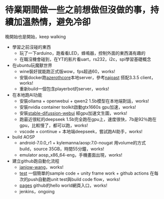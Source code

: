 # 待業期間做一些之前想做但沒做的事，持續加溫熱情，避免冷卻
晚開始也是開始，keep walking
- 學習之前沒碰的東西
  - 玩了一下arduino，跑看看LED，蜂鳴器，控制外面的東西滿有趣的
  - 在職沒機會碰到，在YT的影片看uart，rs232，i2c，spi學習基礎概念
- 在ubuntu玩魔獸世界
  - wine裝好就能跑正式版wow，fps超過60，works!
  - 安裝docker跑[azerothcore](https://github.com/azerothcore/azerothcore-wotlk)本地server，參考[najoast](https://github.com/najoast) 搭配3.3.5 client，works!
  - 重新build一個包含playerbot的server，works!
- 在本地跑AI功能
  - 安裝ollama + openwebui + qwen2 1.5b模型在本地端對話，works!
  - 安裝nvidia container toolkit啟動gtx1660s gpu加速，works!
  - 安裝[stable-difussion-webui](https://github.com/AUTOMATIC1111/stable-diffusion-webui) 經gpu加速文生圖，works!
  - 跑最近很紅的deepseek 1.5b完全跑在gpu上，速度很快，7b是92％跑在gpu，比較慢了，都可以跑，works!
  - vscode + continue + 本地端deepseek，嘗試跑AI助手，works!
- build AOSP
  - android-7.0.0_r1 + kylemanna/aosp:7.0-nougat 用volume的方式build，source 35GB，時間55分鐘，works!
  - emulator aosp_x86_64-eng，手機畫面出現，works!
- 建立github跑自動化流程
  - [janjow-wang](https://github.com/janjow-wang)，works!
  - [test](https://github.com/janjow-wang/test) 一個簡單的sample code + unity frame work + github actions 在每次的push自動跑unit test與build code flow，works!
  - [pages](https://janjow-wang.github.io/pages) github的hello world網頁入口，works!
  - jenkins，ongoing
